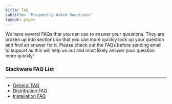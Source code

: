 ```yaml
---
title: FAQ
subtitle: "Frequently Asked Questions"
layout: pages
---
```


We have several FAQs that you can use to answer your questions. They are broken up into sections so that you can more quickly look up your question and find an answer for it.
Please check out the FAQs before sending email to support as this will help us out and most likely answer your question more quickly!

### Slackware FAQ List
---

- [General FAQ](/pages/faq-general)
- [Distribution FAQ](/pages/faq-distro)
- [Installation FAQ](/pages/faq-installation)